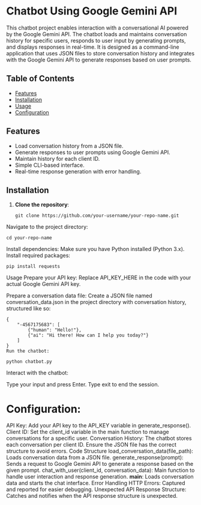 # Chatbot Using Google Gemini API

This chatbot project enables interaction with a conversational AI powered by the Google Gemini API. The chatbot loads and maintains conversation history for specific users, responds to user input by generating prompts, and displays responses in real-time. It is designed as a command-line application that uses JSON files to store conversation history and integrates with the Google Gemini API to generate responses based on user prompts.

## Table of Contents

- [Features](#features)
- [Installation](#installation)
- [Usage](#usage)
- [Configuration](#configuration)


## Features

- Load conversation history from a JSON file.
- Generate responses to user prompts using Google Gemini API.
- Maintain history for each client ID.
- Simple CLI-based interface.
- Real-time response generation with error handling.

## Installation

1. **Clone the repository**:
   ```
   git clone https://github.com/your-username/your-repo-name.git
   ```
Navigate to the project directory:
```
cd your-repo-name
```
Install dependencies:
Make sure you have Python installed (Python 3.x).
Install required packages:
```
pip install requests
```

Usage
Prepare your API key:
Replace API_KEY_HERE in the code with your actual Google Gemini API key.

Prepare a conversation data file:
Create a JSON file named conversation_data.json in the project directory with conversation history, structured like so:
```
{
    "-4567175683": [
        {"human": "Hello!"},
        {"ai": "Hi there! How can I help you today?"}
    ]
}
Run the chatbot:

```
```
python chatbot.py
```

Interact with the chatbot:

Type your input and press Enter.
Type exit to end the session.

# Configuration:

API Key: Add your API key to the API_KEY variable in generate_response().
Client ID: Set the client_id variable in the main function to manage conversations for a specific user.
Conversation History: The chatbot stores each conversation per client ID. Ensure the JSON file has the correct structure to avoid errors.
Code Structure
load_conversation_data(file_path): Loads conversation data from a JSON file.
generate_response(prompt): Sends a request to Google Gemini API to generate a response based on the given prompt.
chat_with_user(client_id, conversation_data): Main function to handle user interaction and response generation.
__main__: Loads conversation data and starts the chat interface.
Error Handling
HTTP Errors: Captured and reported for easier debugging.
Unexpected API Response Structure: Catches and notifies when the API response structure is unexpected.

